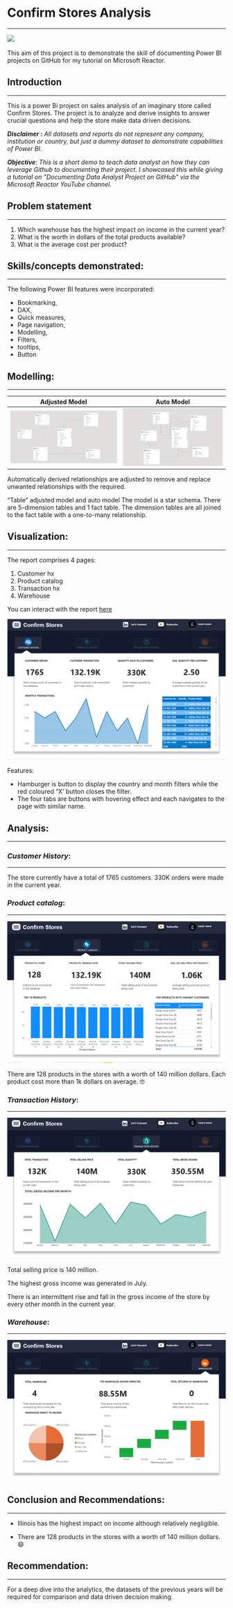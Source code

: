 # Confirm Stores Analysis
--------------------------




![](intro_image.jpg)






This aim of this project is to demonstrate the skill of documenting Power BI projects on GitHub for my tutorial on Microsoft Reactor.



## Introduction
----------------


This is a power Bi project on sales analysis of an imaginary store called Confirm Stores. The project is to analyze and derive insights to answer crucial questions and help the store make data driven decisions.

**_Disclaimer_ :** _All datasets and reports do not represent any company, institution or country, but just a dummy dataset to demonstrate capabilities of Power BI_.

**_Objective_**: _This is a short demo to teach data analyst on how they can leverage Github to documenting their project. I showcased this while giving a tutorial on "Documenting Data Analyst Project on GitHub" via the Microsoft Reactor YouTube channel._



## Problem statement
---------------------



1.	Which warehouse has the highest impact on income in the current year?
2.	What is the worth in dollars of the total products available?
3.	What is the average cost per product?





## Skills/concepts demonstrated:
---------------------------------




The following Power BI features were incorporated:

-   Bookmarking,
-   DAX,
- 	Quick measures,
- 	Page navigation,
- 	Modelling,
- 	Filters,
- 	tooltips,
- 	Button


## Modelling:
---------------

Adjusted Model                    | Auto Model
:--------------------------------:|:----------:
![](adjusted_model.png)           |![](auto_model.png)




Automatically derived relationships are adjusted to remove and replace unwanted relationships with the required.

“Table” adjusted model and auto model
The model is a star schema. There are 5-dimension tables and 1 fact table. The dimension tables are all joined to the fact table with a one-to-many relationship.



## Visualization:
------------------



The report comprises 4 pages:
1.	Customer hx
2.	Product catalog
3.	Transaction hx
4.	Warehouse


You can interact with the report [here](https://app.powerbi.com/view?r=eyJrIjoiN2RlZWViMTktMzY0ZC00Y2Q3LWJjMzUtMDY5ZDI0YzUyNjgwIiwidCI6ImEzYmZiMTI3LTJmZjQtNDAxMS1iNjNhLTkyZTg5MjI1MDI2YSJ9)




![](customer_history.png)





Features:
- 	Hamburger is button to display the country and month filters while the red coloured “X’ button closes the filter.
- 	The four tabs are buttons with hovering effect and each navigates to the page with similar name.



## Analysis:
-------------


### _Customer History_:
--------------------


The store currently have a total of 1765 customers. 330K orders were made in the current year.


### _Product catalog_:
---------------------



![](product.png)





There are 128 products in the stores with a worth of 140 million dollars. Each product cost more than 1k dollars on average. 🤓


### _Transaction History_:
------------------------





![](transaction.png)




Total selling price is 140 million. 

The highest gross income was generated in July.

There is an intermittent rise and fall in the gross income of the store by every other month in the current year.





### _Warehouse_:
--------------



![](warehouse.png)




## Conclusion and Recommendations:
----------------------------------

- 	Illinois has the highest impact on income although relatively negligible.

   
-   There are 128 products in the stores with a worth of 140 million dollars. 😄

## Recommendation:
-----------------



For a deep dive into the analytics, the datasets of the previous years will be required for comparison and data driven decision making.




